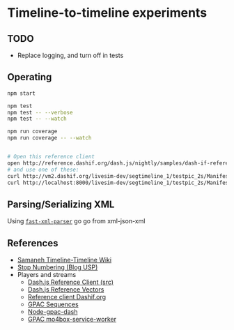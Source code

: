 # Timeline-to-timeline experiments

## TODO

- Replace logging, and turn off in tests

## Operating

```bash
npm start

npm test
npm test -- --verbose
npm test -- --watch

npm run coverage
npm run coverage -- --watch


# Open this reference client
open http://reference.dashif.org/dash.js/nightly/samples/dash-if-reference-player/index.html
# and use one of these:
curl http://vm2.dashif.org/livesim-dev/segtimeline_1/testpic_2s/Manifest.mpd
curl http://localhost:8000/livesim-dev/segtimeline_1/testpic_2s/Manifest.mpd
```

## Parsing/Serializing XML

Using [`fast-xml-parser`](https://www.npmjs.com/package/fast-xml-parser) go go from xml-json-xml

## References

- [Samaneh Timeline-Timeline Wiki](https://irdeto.atlassian.net/wiki/spaces/HEL/pages/1138787235/DASH+Timeline+Manifest+Individualization#DASHTimelineManifestIndividualization-Algorithm%232)
- [Stop Numbering (Blog USP)](https://www.unified-streaming.com/blog/stop-numbering-underappreciated-power-dashs-segmenttimeline)
- Players and streams
  - [Dash.js Reference Client (src)](https://github.com/Dash-Industry-Forum/dash.js)
  - [Dash.js Reference Vectors](https://github.com/Dash-Industry-Forum/dash.js/wiki/Minimum-Test-Vectors-each-PR-should-not-break)
  - [Reference client Dashif.org](http://reference.dashif.org/dash.js/v2.9.2/samples/dash-if-reference-player/index.html)
  - [GPAC Sequences](https://gpac.wp.imt.fr/2012/02/23/dash-sequences/)
  - [Node-gpac-dash](https://github.com/gpac/node-gpac-dash)
  - [GPAC mo4box-service-worker](https://github.com/gpac/mp4box-sw)
